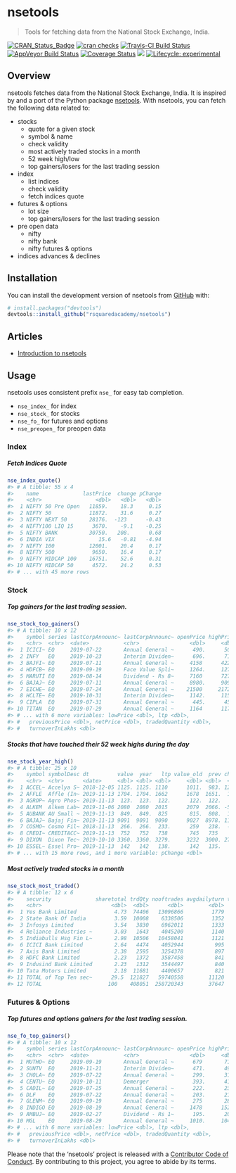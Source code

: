 
<!-- README.md is generated from README.Rmd. Please edit that file -->

# nsetools

> Tools for fetching data from the National Stock Exchange, India.

<!-- badges: start -->

[![CRAN\_Status\_Badge](https://www.r-pkg.org/badges/version/nsetools)](https://cran.r-project.org/package=nsetools)
[![cran
checks](https://cranchecks.info/badges/summary/nsetools)](https://cran.r-project.org/web/checks/check_results_nsetools.html)
[![Travis-CI Build
Status](https://travis-ci.org/rsquaredacademy/nsetools.svg?branch=master)](https://travis-ci.org/rsquaredacademy/nsetools)
[![AppVeyor Build
Status](https://ci.appveyor.com/api/projects/status/github/rsquaredacademy/nsetools?branch=master&svg=true)](https://ci.appveyor.com/project/rsquaredacademy/nsetools)
[![Coverage
Status](https://img.shields.io/codecov/c/github/rsquaredacademy/nsetools/master.svg)](https://codecov.io/github/rsquaredacademy/nsetools?branch=master)
[![](https://cranlogs.r-pkg.org/badges/grand-total/nsetools)](https://cran.r-project.org/package=nsetools)
[![Lifecycle:
experimental](https://img.shields.io/badge/lifecycle-experimental-orange.svg)](https://www.tidyverse.org/lifecycle/#experimental)
<!-- badges: end -->

## Overview

nsetools fetches data from the National Stock Exchange, India. It is
inspired by and a port of the Python package
[nsetools](https://github.com/vsjha18/nsetools). With nsetools, you can
fetch the following data related to:

  - stocks
      - quote for a given stock
      - symbol & name
      - check validity
      - most actively traded stocks in a month
      - 52 week high/low
      - top gainers/losers for the last trading session
  - index
      - list indices
      - check validity
      - fetch indices quote
  - futures & options
      - lot size
      - top gainers/losers for the last trading session
  - pre open data
      - nifty
      - nifty bank
      - nifty futures & options
  - indices advances & declines

## Installation

You can install the development version of nsetools from
[GitHub](https://github.com/rsquaredacademy/nsetools/) with:

``` r
# install.packages("devtools")
devtools::install_github("rsquaredacademy/nsetools")
```

## Articles

  - [Introduction to
    nsetools](https://nsetools.rsquaredacademy.com/articles/intro-to-nsetools.html)

## Usage

nsetools uses consistent prefix `nse_` for easy tab completion.

  - `nse_index_` for index
  - `nse_stock_` for stocks
  - `nse_fo_` for futures and options
  - `nse_preopen_` for preopen data

### Index

##### Fetch Indices Quote

``` r
nse_index_quote()
#> # A tibble: 55 x 4
#>    name              lastPrice  change pChange
#>    <chr>                 <dbl>   <dbl>   <dbl>
#>  1 NIFTY 50 Pre Open   11859.    18.3     0.15
#>  2 NIFTY 50            11872.    31.6     0.27
#>  3 NIFTY NEXT 50       28176.  -123      -0.43
#>  4 NIFTY100 LIQ 15      3670.    -9.1    -0.25
#>  5 NIFTY BANK          30750.   208.      0.68
#>  6 INDIA VIX              15.6   -0.81   -4.94
#>  7 NIFTY 100           12001.    20.4     0.17
#>  8 NIFTY 500            9650.    16.4     0.17
#>  9 NIFTY MIDCAP 100    16751.    52.6     0.31
#> 10 NIFTY MIDCAP 50      4572.    24.2     0.53
#> # ... with 45 more rows
```

### Stock

##### Top gainers for the last trading session.

``` r
nse_stock_top_gainers()
#> # A tibble: 10 x 12
#>    symbol series lastCorpAnnounc~ lastCorpAnnounc~ openPrice highPrice
#>    <chr>  <chr>  <date>           <chr>                <dbl>     <dbl>
#>  1 ICICI~ EQ     2019-07-22       Annual General ~      490.      500.
#>  2 INFY   EQ     2019-10-23       Interim Dividen~      696.      710.
#>  3 BAJFI~ EQ     2019-07-11       Annual General ~     4158      4221 
#>  4 HDFCB~ EQ     2019-09-19       Face Value Spli~     1264.     1277 
#>  5 MARUTI EQ     2019-08-14       Dividend - Rs 8~     7160      7270 
#>  6 BAJAJ~ EQ     2019-07-11       Annual General ~     8980.     9091 
#>  7 EICHE~ EQ     2019-07-24       Annual General ~    21500     21725 
#>  8 HCLTE~ EQ     2019-10-31       Interim Dividen~     1142.     1157.
#>  9 CIPLA  EQ     2019-07-31       Annual General ~      445.      458.
#> 10 TITAN  EQ     2019-07-29       Annual General ~     1164      1176.
#> # ... with 6 more variables: lowPrice <dbl>, ltp <dbl>,
#> #   previousPrice <dbl>, netPrice <dbl>, tradedQuantity <dbl>,
#> #   turnoverInLakhs <dbl>
```

##### Stocks that have touched their 52 week highs during the day

``` r
nse_stock_year_high()
#> # A tibble: 25 x 10
#>    symbol symbolDesc dt         value  year   ltp value_old  prev change
#>    <chr>  <chr>      <date>     <dbl> <dbl> <dbl>     <dbl> <dbl>  <dbl>
#>  1 ACCEL~ Accelya S~ 2018-12-05 1125. 1125. 1110      1011.  983. 127.  
#>  2 AFFLE  Affle (In~ 2019-11-13 1704. 1704. 1662      1678  1651.  11.4 
#>  3 AGROP~ Agro Phos~ 2019-11-13  123.  123.  122.      122.  122.   0.15
#>  4 ALKEM  Alkem Lab~ 2019-11-06 2080  2080  2015      2079  2066. -50.8 
#>  5 AUBANK AU Small ~ 2019-11-13  849.  849.  825       815.  808.  16.8 
#>  6 BAJAJ~ Bajaj Fin~ 2019-11-13 9091  9091  9090      9027  8978. 112.  
#>  7 COSMO~ Cosmo Fil~ 2018-11-13  266.  266.  233.      259   238.  -4.85
#>  8 CREDI~ CREDITACC~ 2019-11-13  752   752   738       745   735    3   
#>  9 DIXON  Dixon Tec~ 2019-10-10 3360. 3360. 3279.     3232  3000. 279.  
#> 10 ESSEL~ Essel Pro~ 2019-11-13  142   142   138.      142   135.   3.2 
#> # ... with 15 more rows, and 1 more variable: pChange <dbl>
```

##### Most actively traded stocks in a month

``` r
nse_stock_most_traded()
#> # A tibble: 12 x 6
#>    security              sharetotal trdQty nooftrades avgdailyturn turnover
#>    <chr>                      <dbl>  <dbl>      <dbl>        <dbl>    <dbl>
#>  1 Yes Bank Limited            4.73  74406   13096866         1779    35577
#>  2 State Bank Of India         3.59  10008    6338506         1352    27045
#>  3 Infosys Limited             3.54   3830    6962011         1333    26663
#>  4 Reliance Industries ~       3.03   1643    4045200         1140    22804
#>  5 Indiabulls Hsg Fin L~       2.98  10506   10458041         1121    22424
#>  6 ICICI Bank Limited          2.64   4474    4052944          995    19893
#>  7 Axis Bank Limited           2.38   2595    3254378          897    17947
#>  8 HDFC Bank Limited           2.23   1372    3587458          841    16823
#>  9 Indusind Bank Limited       2.23   1312    3544497          840    16807
#> 10 Tata Motors Limited         2.18  11681    4400657          821    16427
#> 11 TOTAL of Top Ten sec~      29.5  121827   59740558        11120   222410
#> 12 TOTAL                     100    408051  258720343        37647   752931
```

### Futures & Options

##### Top futures and options gainers for the last trading session.

``` r
nse_fo_top_gainers()
#> # A tibble: 10 x 12
#>    symbol series lastCorpAnnounc~ lastCorpAnnounc~ openPrice highPrice
#>    <chr>  <chr>  <date>           <chr>                <dbl>     <dbl>
#>  1 MUTHO~ EQ     2019-09-19       Annual General ~      679       718.
#>  2 SUNTV  EQ     2019-11-21       Interim Dividen~      471.      496 
#>  3 CHOLA~ EQ     2019-07-22       Annual General ~      299.      311.
#>  4 CENTU~ EQ     2019-10-11       Demerger              393.      412.
#>  5 CADIL~ EQ     2019-07-25       Annual General ~      222.      235.
#>  6 DLF    EQ     2019-07-22       Annual General ~      203.      210.
#>  7 GLENM~ EQ     2019-09-19       Annual General ~      275       285.
#>  8 INDIGO EQ     2019-08-19       Annual General ~     1478      1525 
#>  9 AMBUJ~ EQ     2019-02-27       Dividend - Rs 1~      195.      201 
#> 10 MGL    EQ     2019-08-29       Annual General ~     1010.     1041.
#> # ... with 6 more variables: lowPrice <dbl>, ltp <dbl>,
#> #   previousPrice <dbl>, netPrice <dbl>, tradedQuantity <dbl>,
#> #   turnoverInLakhs <dbl>
```

Please note that the ‘nsetools’ project is released with a [Contributor
Code of Conduct](CODE_OF_CONDUCT.md). By contributing to this project,
you agree to abide by its terms.
